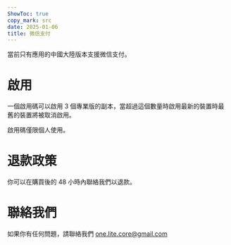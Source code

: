 ```yaml
---
ShowToc: true
copy_mark: src
date: 2025-01-06
title: 微信支付
---
```


當前只有應用的中國大陸版本支援微信支付。

# 啟用

一個啟用碼可以啟用 3 個專業版的副本，當超過這個數量時啟用最新的裝置時最舊的裝置將被取消啟用。

啟用碼僅限個人使用。

# 退款政策

你可以在購買後的 48 小時內聯絡我們以退款。

# 聯絡我們

如果你有任何問題，請聯絡我們 [one.lite.core@gmail.com](mailto:one.lite.core@gmail.com)
